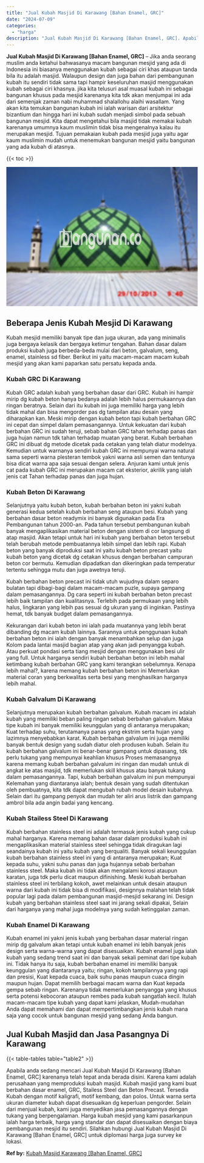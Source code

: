 ```yaml
---
title: "Jual Kubah Masjid Di Karawang [Bahan Enamel, GRC]"
date: "2024-07-09"
categories: 
  - "harga"
description: "Jual Kubah Masjid Di Karawang [Bahan Enamel, GRC]. Apabila anda sedang mencari Jual Kubah Masjid Di Karawang [Bahan Enamel, GRC] karenanya telah tepat anda..."
---
```


**Jual Kubah Masjid Di Karawang \[Bahan Enamel, GRC\]** – Jika anda seorang muslim anda ketahui bahwasanya macam bangunan mesjid yang ada di Indonesia ini biasanya menggunakan kubah sebagai ciri khas ataupun tanda bila itu adalah masjid. Walaupun design dan juga bahan dari pembangunan kubah itu sendiri tidak sama tapi hampir keseluruhan masjid menggunakan kubah sebagai ciri khasnya. jika kita telusuri asal muasal kubah ini sebagai bangunan khusus pada mesjid karenanya kita tdk akan menjumpai ini ada dari semenjak zaman nabi muhammad shalallohu alaihi wasallam. Yang akan kita temukan bangunan kubah ini ialah warisan dari arsitektur bizantium dan hingga hari ini kubah sudah menjadi simbol pada sebuah bangunan mesjid. Kita dapat mengetahui bila masjid tidak memakai kubah karenanya umumnya kaum muslimin tidak bisa mengenalnya kalau itu merupakan mesjid. Tujuan pemakaian kubah pada mesjid juga yaitu agar kaum muslimin mudah untuk menemukan bangunan mesjid yaitu bangunan yang ada kubah di atasnya.

{{< toc >}}

![Jual Kubah Masjid Di Karawang [Bahan Enamel, GRC]](/images/jual-kubah-masjid-29.png)

## Beberapa Jenis Kubah Mesjid Di Karawang

Kubah mesjid memiliki banyak tipe dan juga ukuran, ada yang minimalis juga bergaya kelasik dan bergaya ketimur tengahan. Bahan dasar dalam produksi kubah juga berbeda-beda mulai dari beton, galvalum, seng, enamel, stainless sd fiber. Berikut ini yaitu macam-macam macam kubah mesjid yang akan kami paparkan satu persatu kepada anda.

### Kubah GRC Di Karawang

Kubah GRC adalah kubah yang berbahan dasar dari GRC. Kubah ini hampir mirip dg kubah beton hanya bedanya adalah lebih halus permukaannya dan ringan beratnya. Selain dari itu kubah ini juga memiliki harga yang lebih tidak mahal dan bisa mengorder pas dg tampilan atau desain yang diharapkan kan. Meski mirip dengan kubah beton tapi kubah berbahan GRC ini cepat dan simpel dalam pemasangannya. Untuk kekuatan dari kubah berbahan GRC ini sudah teruji, sebab bahan GRC tahan terhadap panas dan juga hujan namun tdk tahan terhadap muatan yang berat. Kubah berbahan GRC ini dibuat dg metode dicetak pada cetakan yang telah diatur modelnya. Kemudian untuk warnanya sendiri kubah GRC ini mempunyai warna natural sama seperti warna plesteran tembok yakni warna asli semen dan tentunya bisa dicat warna apa saja sesuai dengan selera. Anjuran kami untuk jenis cat pada kubah GRC ini merupakan macam cat eksterior, akrilik yang ialah jenis cat Tahan terhadap panas dan juga hujan.

### Kubah Beton Di Karawang

Selanjutnya yaitu kubah beton, kubah berbahan beton ini yakni kubah generasi kedua setelah kubah berbahan seng ataupun besi. Kubah yang berbahan dasar beton readymix ini banyak digunakan pada Era Pembangunan tahun 2000-an. Pada tahun tersebut pembangunan kubah banyak mengaplikasikan material beton dengan sistem di cor langsung di atap masjid. Akan tetapi untuk hari ini kubah yang berbahan beton tersebut telah berubah metode pembuatannya lebih simpel dan lebih rapi. Kubah beton yang banyak diproduksi saat ini yaitu kubah beton precast yaitu kubah beton yang dicetak dg cetakan khusus dengan berbahan campuran beton cor bermutu. Kemudian dipadatkan dan dikeringkan pada temperatur tertentu sehingga mutu dan juga awetnya teruji.

Kubah berbahan beton precast ini tidak utuh wujudnya dalam separo bulatan tapi dibagi-bagi dalam macam-macam puzle, supaya gampang dalam pemasangannya. Dg cara seperti ini kubah berbahan beton precast lebih baik tampilan dan kualitasnya. Terlebih pada permukaan yang lebih halus, lingkaran yang lebih pas sesuai dg ukuran yang di inginkan. Pastinya hemat, tdk banyak budget dalam pemasangannya.

Kekurangan dari kubah beton ini ialah pada muatannya yang lebih berat dibanding dg macam kubah lainnya. Sarannya untuk penggunaan kubah berbahan beton ini ialah dengan banyak menambahkan selup dan juga Kolom pada lantai masjid bagian atap yang akan jadi penyangga kubah. Atau perkuat pondasi serta tiang mesjid dengan menggunakan besi ulir yang full. Untuk harganya sendiri kubah berbahan beton ini lebih mahal ketimbang kubah berbahan GRC yang kami terangkan sebelumnya. Kenapa lebih mahal?, karena memang kubah berbahan beton ini Memerlukan material coran yang berkwalitas serta besi yang menghasilkan harganya lebih mahal.

### Kubah Galvalum Di Karawang

Selanjutnya merupakan kubah berbahan galvalum. Kubah macam ini adalah kubah yang memiliki beban paling ringan sebab berbahan galvalum. Maka tipe kubah ini banyak memiliki keunggulan yang di antaranya merupakan; Kuat terhadap suhu, terutamanya panas yang ekstrim serta hujan yang lazimnya menyebabkan karat. Kubah berbahan galvalum ini juga memiliki banyak bentuk design yang sudah diatur oleh produsen kubah. Selain itu kubah berbahan galvalum ini benar-benar gampang untuk dipasang, tdk perlu tukang yang mempunyai keahlian khusus Proses memasangnya karena memang kubah berbahan galvalum ini ringan dan mudah untuk di angkat ke atas masjid, tdk memerlukan skill khusus atau banyak tukang dalam pemasangannya. Tapi, kubah berbahan galvalum ini pun mempunyai Kelemahan yang diantaranya ialah; bentuk desain yang sudah ditentukan oleh pembuatnya, kita tdk dapat mengubah rubah model desain kubahnya. Selain dari itu gampang penyok dan mudah ter aliri arus listrik dan gampang ambrol bila ada angin badai yang kencang.

### Kubah Stailess Steel Di Karawang

Kubah berbahan stainless steel ini adalah termasuk jenis kubah yang cukup mahal harganya. Karena memang bahan dasar dalam produksi kubah ini mengaplikasikan material stainless steel sehingga tidak diragukan lagi seandainya kubah ini yaitu kubah yang berqualiti. Banyak sekali keunggulan kubah berbahan stainless steel ini yang di antaranya merupakan; Kuat kepada suhu, yakni suhu panas dan juga hujannya sebab berbahan stainless steel. Maka kubah ini tidak akan mengalami korosi ataupun karatan, juga tdk perlu dicat maupun difinishing. Meski kubah berbahan stainless steel ini terbilang kokoh, awet melainkan untuk desain ataupun warna dari kubah ini tidak bisa di modifikasi, designnya malahan telah tidak popular lagi pada dalam pembangunan masjid-mesjid sekarang ini. Design kubah yang berbahan stainless steel saat ini jarang sekali dipakai, Selain dari harganya yang mahal juga modelnya yang sudah ketinggalan zaman.

### Kubah Enamel Di Karawang

Kubah enamel ini yakni jenis kubah yang berbahan dasar material ringan mirip dg galvalum akan tetapi untuk kubah enamel ini lebih banyak jenis design serta warna-warna yang dapat disesuaikan. Kubah enamel juga ialah kubah yang sedang trend saat ini dan banyak sekali peminat dari tipe kubah ini. Tidak hanya itu saja, kubah berbahan enamel ini memiliki banyak keunggulan yang diantaranya yaitu; ringan, kokoh tampilannya yang rapi dan presisi, Kuat kepada cuaca, baik suhu panas maupun cuaca dingin maupun hujan. Dapat memilih berbagai macam warna dan Kuat kepada gempa sebab ringan. Karenanya tidak memerlukan penyangga yang khusus serta potensi kebocoran ataupun rembes pada kubah sangatlah kecil. Itulah macam-macam tipe kubah yang dapat kami jelaskan, Mudah-mudahan Anda dapat memahami dan dapat mempertimbangkan jenis kubah mana saja yang cocok untuk bangunan mesjid yang sedang Anda bangun.

## Jual Kubah Masjid dan Jasa Pasangnya Di Karawang

{{< table-tables table="table2" >}}

Apabila anda sedang mencari Jual Kubah Masjid Di Karawang \[Bahan Enamel, GRC\] karenanya telah tepat anda berada disini. Karena kami adalah perusahaan yang memproduksi kubah masjid. Kubah masjid yang kami buat berbahan dasar enamel, GRC, Stailess Steel dan Beton Precast. Tersedia Kubah dengan motif kaligrafi, motif kembang, dan polos. Untuk warna serta ukuran diameter kubah dapat disesuaikan dg keperluan pengorder. Selain dari menjual kubah, kami juga menyedikan jasa pemasangannya dengan tukang yang berpengalaman. Harga kubah mesjid yang kami pasarkanpun ialah harga terbaik, harga yang standar dan dapat disesuaikan dengan biaya pembangunan mesjid itu sendiri. Silahkan hubungi Jual Kubah Masjid Di Karawang \[Bahan Enamel, GRC\] untuk diplomasi harga juga survey ke lokasi.

**Ref by:** [Kubah Masjid Karawang [Bahan Enamel, GRC]](https://id.wikipedia.org/wiki/Kubah)
